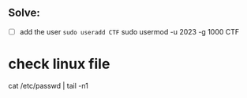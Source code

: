 ## Solve:
- [ ] add the user
  `sudo useradd CTF`
sudo usermod -u 2023 -g 1000 CTF

# check linux file
cat /etc/passwd | tail -n1
